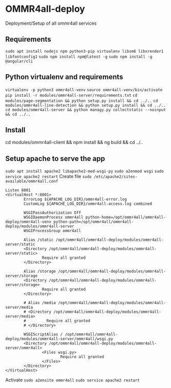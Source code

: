 # OMMR4all-deploy

Deployment/Setup of all ommr4all services

## Requirements
`sudo apt install nodejs npm python3-pip virtualenv libsm6 libxrender1 libfontconfig1`
`sudo npm install npm@latest -g`
`sudo npm install -g @angular/cli`

## Python virtualenv and requirements
`virtualenv -p python3 ommr4all-venv`
`source ommr4all-venv/bin/activate`
`pip install -r modules/ommr4all-server/requirements.txt`
`cd modules/page-segmentation && python setup.py install && cd ../..`
`cd modules/ommr4all-line-detection && python setup.py install && cd ../..`
`cd modules/ommr4all-server && python managy.py collectstatic --noinput && cd ../..`

## Install
cd modules/ommr4all-client && npm install && ng build && cd ../..

## Setup apache to serve the app
`sudo apt install apache2 libapache2-mod-wsgi-py`
`sudo a2enmod wsgi`
`sudo service apache2 restart`
Create file `sudo /etc/apache2/sites-available/ommr4all.conf`
```
Listen 8001
<VirtualHost *:8001>
        ErrorLog ${APACHE_LOG_DIR}/ommr4all-error.log
        CustomLog ${APACHE_LOG_DIR}/ommr4all-access.log combined

        WSGIPassAuthorization Off
        WSGIDaemonProcess ommr4all python-home=/opt/ommr4all/ommr4all-deploy/ommr4all-venv python-path=/opt/ommr4all/ommr4all-deploy/modules/ommr4all-server
        WSGIProcessGroup ommr4all

        Alias /static /opt/ommr4all/ommr4all-deploy/modules/ommr4all-server/static
        <Directory /opt/ommr4all/ommr4all-deploy/modules/ommr4all-server/static>
                Require all granted
        </Directory>

        Alias /storage /opt/ommr4all/ommr4all-deploy/modules/ommr4all-server/storage
        <Directory /opt/ommr4all/ommr4all-deploy/modules/ommr4all-server/storage>
                Require all granted
        </Directory>

        # Alias /media /opt/ommr4all/ommr4all-deploy/modules/ommr4all-server/media
        # <Directory /opt/ommr4all/ommr4all-deploy/modules/ommr4all-server/media>
        #         Require all granted
        # </Directory>

        WSGIScriptAlias / /opt/ommr4all/ommr4all-deploy/modules/ommr4all-server/ommr4all/wsgi.py
        <Directory /opt/ommr4all/ommr4all-deploy/modules/ommr4all-server/ommr4all>
                <Files wsgi.py>
                        Require all granted
                </Files>
        </Directory>
</VirtualHost>
```
Activate `sudo a2ensite ommr4all`
`sudo service apache2 restart`
